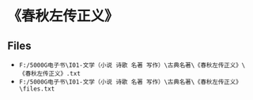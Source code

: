 # 《春秋左传正义》

## Files

- `F:/5000G电子书\I01-文学（小说 诗歌 名著 写作）\古典名著\《春秋左传正义》\《春秋左传正义》.txt`
- `F:/5000G电子书\I01-文学（小说 诗歌 名著 写作）\古典名著\《春秋左传正义》\files.txt`
